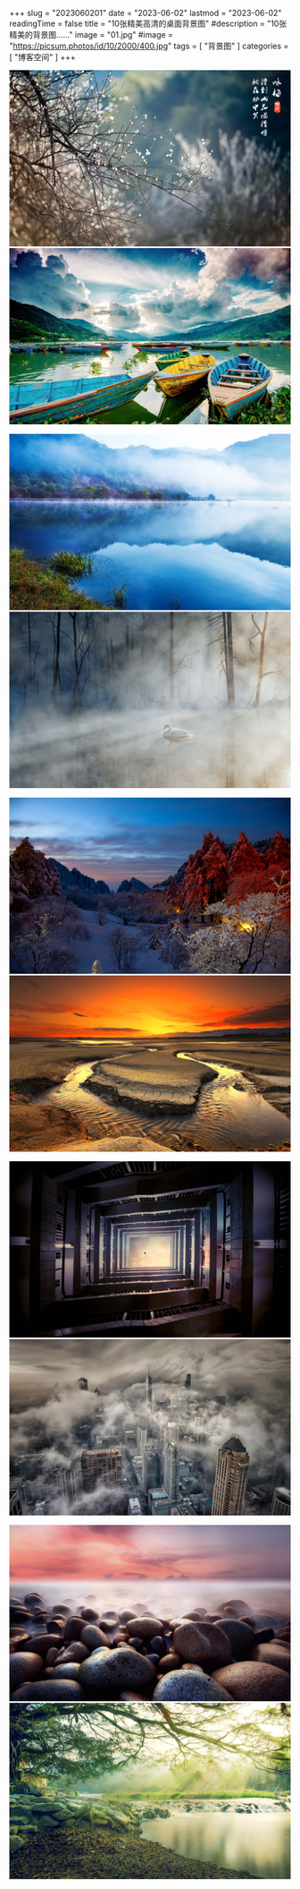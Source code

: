 +++
slug = "2023060201"
date = "2023-06-02"
lastmod = "2023-06-02"
readingTime = false
title = "10张精美高清的桌面背景图"
#description = "10张精美的背景图……"
image = "01.jpg"
#image = "https://picsum.photos/id/10/2000/400.jpg"
tags = [ "背景图" ]
categories = [ "博客空间" ]
+++

![背景图片01](bg-01.jpg)
![背景图片02](bg-02.jpg)

![背景图片03](bg-03.jpg)
![背景图片04](bg-04.jpg)

![背景图片05](bg-05.jpg)
![背景图片06](bg-06.jpg)

![背景图片07](bg-07.jpg)
![背景图片08](bg-08.jpg)

![背景图片09](bg-09.jpg)
![背景图片10](bg-10.jpg)
